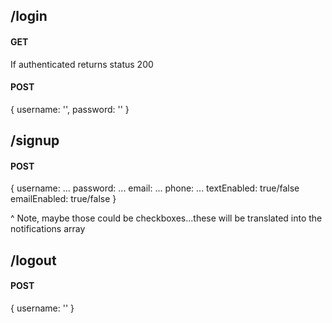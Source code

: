 ## /login 

#### GET 

If authenticated returns status 200 

#### POST 

{ username: '', password: '' } 

## /signup 

#### POST 

{ 
   username: ...
   password: ... 
   email:    ... 
   phone:    ... 
   textEnabled: true/false
   emailEnabled: true/false
} 

^ Note, maybe those could be checkboxes...these will be translated into the notifications array 

## /logout 

#### POST 

{ username: '' } 

